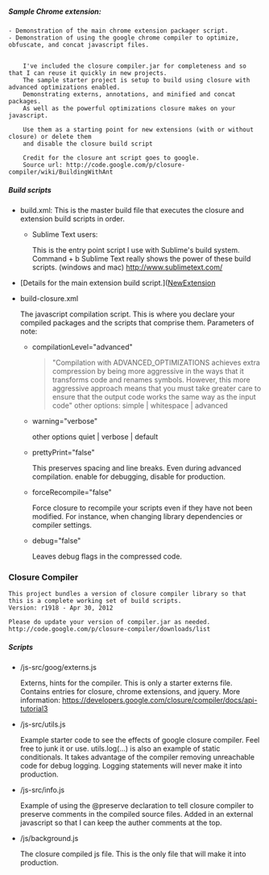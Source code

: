 ##### Sample Chrome extension:
    - Demonstration of the main chrome extension packager script.
    - Demonstration of using the google chrome compiler to optimize, obfuscate, and concat javascript files. 

 
        I've included the closure compiler.jar for completeness and so that I can reuse it quickly in new projects.
        The sample starter project is setup to build using closure with advanced optimizations enabled.
        Demonstrating externs, annotations, and minified and concat packages.
        As well as the powerful optimizations closure makes on your javascript.
        
        Use them as a starting point for new extensions (with or without closure) or delete them
        and disable the closure build script

        Credit for the closure ant script goes to google.
        Source url: http://code.google.com/p/closure-compiler/wiki/BuildingWithAnt


##### Build scripts
 * build.xml:
    This is the master build file that executes the closure and extension build scripts in order.
    
    - Sublime Text users:
    
        This is the entry point script I use with Sublime's build system. Command + b
        Sublime Text really shows the power of these build scripts. (windows and mac)
        http://www.sublimetext.com/

 * [Details for the main extension build script.]([NewExtension](https://github.com/scarrillo/ChromeExtensionPackage/)

 * build-closure.xml

	The javascript compilation script. This is where you declare your compiled packages and the scripts that comprise them. Parameters of note:

	- compilationLevel="advanced"

	    > "Compilation with ADVANCED_OPTIMIZATIONS achieves extra compression by being more aggressive in the ways that it transforms code and renames symbols. However, this more aggressive approach means that you must take greater care to ensure that the output code works the same way as the input code"
            other options: simple | whitespace | advanced

	- warning="verbose"

		other options quiet | verbose | default

	- prettyPrint="false"

		This preserves spacing and line breaks. Even during advanced compilation. enable for debugging, disable for production.

	- forceRecompile="false"

		Force closure to recompile your scripts even if they have not been modified. For instance, when changing library dependencies or compiler settings.

	- debug="false"

		Leaves debug flags in the compressed code.


### Closure Compiler
	This project bundles a version of closure compiler library so that this is a complete working set of build scripts.
	Version: r1918 - Apr 30, 2012

	Please do update your version of compiler.jar as needed.
	http://code.google.com/p/closure-compiler/downloads/list

##### Scripts
 * /js-src/goog/externs.js

	Externs, hints for the compiler. This is only a starter externs file. Contains entries for closure, chrome extensions, and jquery.
	More information: https://developers.google.com/closure/compiler/docs/api-tutorial3

 * /js-src/utils.js

	Example starter code to see the effects of google closure compiler. Feel free to junk it or use.
	utils.log(...) is also an example of static conditionals. It takes advantage of the compiler removing unreachable code for debug logging. Logging statements will never make it into production.

 * /js-src/info.js

	Example of using the @preserve declaration to tell closure compiler to preserve comments in the compiled source files. Added in an external javascript so that I can keep the auther comments at the top.

 * /js/background.js

	The closure compiled js file. This is the only file that will make it into production.


